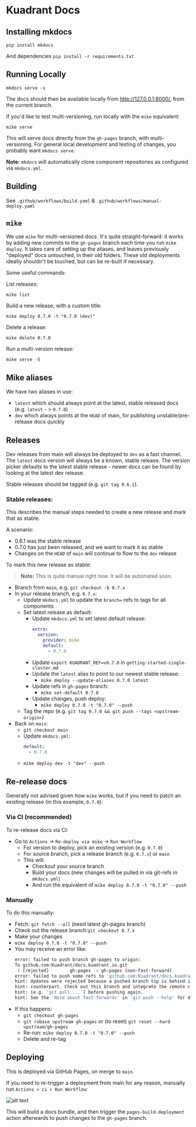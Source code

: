 # Kuadrant Docs

## Installing mkdocs
`pip install mkdocs`

And dependencies
`pip install -r requirements.txt`


## Running Locally
`mkdocs serve -s`

The docs should then be available locally from http://127.0.0.1:8000/, from the current branch.

If you'd like to test multi-versioning, run locally with the `mike` equivalent:

`mike serve`

This will serve docs directly from the `gh-pages` branch, with multi-versioning. For general local development and testing of changes, you probably want `mkdocs serve`.

**Note:** `mkdocs` will automatically clone component repositories as configured via `mkdocs.yml`.

## Building

See `.github/workflows/build.yaml` & `.github/workflows/manual-deploy.yaml`

## `mike`
We use `mike` for multi-versioned docs. It's quite straight-forward: it works by adding new commits to the `gh-pages` branch each time you run `mike deploy`. It takes care of setting up the aliases, and leaves previously "deployed" docs untouched, in their old folders. These old deployments ideally shouldn't be touched, but can be re-built if necessary.

Some useful commands:

List releases:

`mike list`

Build a new release, with a custom title:

`mike deploy 0.7.0 -t "0.7.0 (dev)"`

Delete a release:

`mike delete 0.7.0`

Run a multi-version release:

`mike serve -S`

## Mike aliases

We have two aliases in use:

- `latest` which should always point at the latest, stable released docs (e.g. `latest` - > `0.7.0`)
- `dev` which always points at the `HEAD` of main, for publishing unstable/pre-release docs quickly

## Releases

Dev releases from main will always be deployed to `dev` as a fast channel. The `latest` docs version will always be a known, stable release. The version picker defaults to the latest stable release - newer docs can be found by looking at the latest dev release.

Stable releases should be tagged (e.g. `git tag 0.6.1`).

### Stable releases:

This describes the manual steps needed to create a new release and mark that as stable.

A scenario:

- 0.6.1 was the stable release
- 0.7.0 has just been released, and we want to mark it as stable
- Changes on the `HEAD` of `main` will continue to flow to the `dev` release

To mark this new release as stable:

> **Note:** This is quite manual right now. It will be automated soon.

- Branch from `main`, e.g. `git checkout -b 0.7.x`
- In your release branch, e.g. `0.7.x`:
  - Update `mkdocs.yml` to update the `branch=` refs to tags for all components
  - Set latest release as default:
    - Update `mkdocs.yml` to set latest default release:
      ```yaml
      extra:
        version:
          provider: mike
          default:
            - 0.7.0
      ```
    - Update `export KUADRANT_REF=v0.7.0` in `getting-started-single-cluster.md`
    - Update the `latest` alias to point to our newest stable release:
      - `mike deploy --update-aliases 0.7.0 latest`
    - Update refs in `gh-pages` branch:
      - `mike set-default 0.7.0`
    - Update changes, push deploy:
      - `mike deploy 0.7.0 -t "0.7.0" --push`
  - Tag the repo (e.g. `git tag 0.7.0 && git push --tags <upstream-origin>`)
- Back on `main`:
    - `git checkout main`
    - Update `mkdocs.yml`:
      ```yaml
      default:
        - 0.7.0
      ```
    - `mike deploy dev -t "dev" --push`

## Re-release docs

Generally not advised given how `mike` works, but if you need to patch an existing release (in this example, `0.7.0`):

### Via CI (recommended)
To re-release docs via CI:

- Go to `Actions` -> `Re-deploy via mike` -> `Run Workflow`
  - For version to deploy, pick an existing version (e.g. `0.7.0`)
  - For source branch, pick a release branch (e.g. `0.7.x`) or `main`
  - This will:
    - Checkout your source branch
    - Build your docs (new changes will be pulled in via git-refs in `mkdocs.yml`)
    - And run the equivalent of `mike deploy 0.7.0 -t "0.7.0" --push`

### Manually

To do this manually:

- Fetch: `git fetch --all` (need latest gh-pages branch)
- Check out the release branch:`git checkout 0.7.x`
- Make your changes
- `mike deploy 0.7.0 -t "0.7.0" --push`
- You may receive an error like:
  ```bash
  error: failed to push branch gh-pages to origin:
  To github.com:Kuadrant/docs.kuadrant.io.git
   ! [rejected]        gh-pages -> gh-pages (non-fast-forward)
  error: failed to push some refs to 'github.com:Kuadrant/docs.kuadrant.io.git'
  hint: Updates were rejected because a pushed branch tip is behind its remote
  hint: counterpart. Check out this branch and integrate the remote changes
  hint: (e.g. 'git pull ...') before pushing again.
  hint: See the 'Note about fast-forwards' in 'git push --help' for details.
  ```
- If this happens:
  - `git checkout gh-pages`
  - `git rebase upstream gh-pages` or (to reset) `git reset --hard upstream/gh-pages`
  - Re-run: `mike deploy 0.7.0 -t "0.7.0" --push`
  - Delete and re-tag





## Deploying
This is deployed via GitHub Pages, on merge to `main`.

If you need to re-trigger a deployment from main for any reason, manually run `Actions > ci > Run Workflow`:

![alt text](docs/assets/images/deploy.png)

This will build a docs bundle, and then trigger the `pages-build-deployment` action afterwards to push changes to the `gh-pages` branch.

